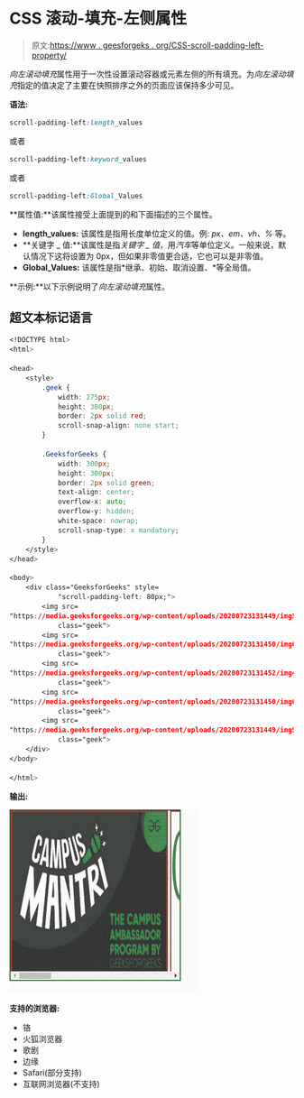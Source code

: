 # CSS 滚动-填充-左侧属性

> 原文:[https://www . geesforgeks . org/CSS-scroll-padding-left-property/](https://www.geeksforgeeks.org/css-scroll-padding-left-property/)

*向左滚动填充*属性用于一次性设置滚动容器或元素左侧的所有填充。为*向左滚动填充*指定的值决定了主要在快照排序之外的页面应该保持多少可见。

**语法:**

```css
scroll-padding-left:length_values
```

或者

```css
scroll-padding-left:keyword_values
```

或者

```css
scroll-padding-left:Global_Values

```

**属性值:**该属性接受上面提到的和下面描述的三个属性。

*   **length_values:** 该属性是指用长度单位定义的值。例: *px、em、vh、%* 等。
*   **关键字 _ 值:**该属性是指*关键字 _ 值*，用*汽车*等单位定义。一般来说，默认情况下这将设置为 0px，但如果非零值更合适，它也可以是非零值。
*   **Global_Values:** 该属性是指*继承、初始、取消设置、*等全局值。

**示例:**以下示例说明了*向左滚动填充*属性。

## 超文本标记语言

```css
<!DOCTYPE html>
<html>

<head>
    <style>
        .geek {
            width: 275px;
            height: 300px;
            border: 2px solid red;
            scroll-snap-align: none start;
        }

        .GeeksforGeeks {
            width: 300px;
            height: 300px;
            border: 2px solid green;
            text-align: center;
            overflow-x: auto;
            overflow-y: hidden;
            white-space: nowrap;
            scroll-snap-type: x mandatory;
        }
    </style>
</head>

<body>
    <div class="GeeksforGeeks" style=
            "scroll-padding-left: 80px;">
        <img src=
"https://media.geeksforgeeks.org/wp-content/uploads/20200723131449/img5.jpeg"
            class="geek">
        <img src=
"https://media.geeksforgeeks.org/wp-content/uploads/20200723131450/img6-300x82.png"
            class="geek">
        <img src=
"https://media.geeksforgeeks.org/wp-content/uploads/20200723131452/img4-300x167.png"
            class="geek">
        <img src=
"https://media.geeksforgeeks.org/wp-content/uploads/20200723131450/img6-300x82.png"
            class="geek">
        <img src=
"https://media.geeksforgeeks.org/wp-content/uploads/20200723131449/img5.jpeg"
            class="geek">
    </div>
</body>

</html>
```

**输出:**

![](img/126b233a9d7a7b43e4029e5a2ca9119d.png)

**支持的浏览器:**

*   铬
*   火狐浏览器
*   歌剧
*   边缘
*   Safari(部分支持)
*   互联网浏览器(不支持)